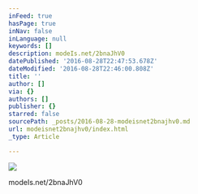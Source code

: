 ```yaml
---
inFeed: true
hasPage: true
inNav: false
inLanguage: null
keywords: []
description: modeIs.net/2bnaJhV0
datePublished: '2016-08-28T22:47:53.678Z'
dateModified: '2016-08-28T22:46:00.808Z'
title: ''
author: []
via: {}
authors: []
publisher: {}
starred: false
sourcePath: _posts/2016-08-28-modeisnet2bnajhv0.md
url: modeisnet2bnajhv0/index.html
_type: Article

---
```

![](https://the-grid-user-content.s3-us-west-2.amazonaws.com/734442f5-cfec-4474-9d3a-76bad9faa0d7.jpg)

modeIs.net/2bnaJhV0